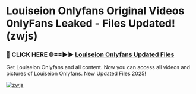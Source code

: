 # Louiseion Onlyfans Original Videos 0nlyFans Leaked - Files Updated! (zwjs)

<h3>🔴 CLICK HERE 🌐==►► <a href="https://tinyurl.com/2m67pmp6" rel="nofollow">Louiseion Onlyfans Updated Files</a></h3>

Get Louiseion Onlyfans and all content. Now you can access all videos and pictures of Louiseion Onlyfans. New Updated Files 2025!

[![zwjs](https://i.imgur.com/H4QAA4z.gif)](https://tinyurl.com/2m67pmp6)